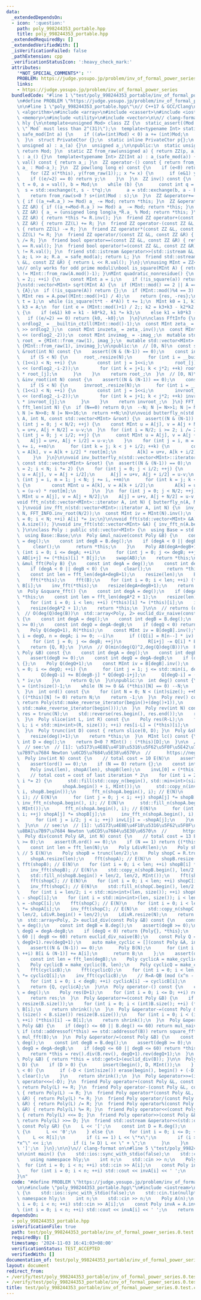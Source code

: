 ```yaml
---
data:
  _extendedDependsOn:
  - icon: ':question:'
    path: poly_998244353_portable.hpp
    title: poly_998244353_portable.hpp
  _extendedRequiredBy: []
  _extendedVerifiedWith: []
  _isVerificationFailed: false
  _pathExtension: cpp
  _verificationStatusIcon: ':heavy_check_mark:'
  attributes:
    '*NOT_SPECIAL_COMMENTS*': ''
    PROBLEM: https://judge.yosupo.jp/problem/inv_of_formal_power_series
    links:
    - https://judge.yosupo.jp/problem/inv_of_formal_power_series
  bundledCode: "#line 1 \"test/poly_998244353_portable/inv_of_formal_power_series.0.test.cpp\"\
    \n#define PROBLEM \"https://judge.yosupo.jp/problem/inv_of_formal_power_series\"\
    \n\n#line 1 \"poly_998244353_portable.hpp\"\n// C++17 & GCC/Clang\n\n#include\
    \ <algorithm>\n#include <array>\n#include <cassert>\n#include <iostream>\n#include\
    \ <memory>\n#include <utility>\n#include <vector>\n\n// clang-format off\nnamespace\
    \ hly {\n\ntemplate<unsigned Mod> class ZZ {\n  static_assert((Mod >> 31) == 0,\
    \ \"`Mod` must less than 2^(31)\");\n  template<typename Int> static unsigned\
    \ safe_mod(Int a) {\n    if ((a%=(int)Mod) < 0) a += (int)Mod;\n    return a;\n\
    \  }\n  struct PrivateCtor {};\n  static inline PrivateCtor p{};\n  ZZ(PrivateCtor,\
    \ unsigned a) : a_(a) {}\n  unsigned a_;\n\npublic:\n  static unsigned mod() {\
    \ return Mod; }\n  static ZZ from_raw(unsigned a) { return ZZ(p, a); }\n  ZZ()\
    \ : a_() {}\n  template<typename Int> ZZ(Int a) : a_(safe_mod(a)) {}\n  unsigned\
    \ val() const { return a_; }\n  ZZ operator-() const { return from_raw(a_==0 ?\
    \ a_ : Mod-a_); }\n  ZZ pow(long long e) const {\n    if (e<0) return inv().pow(-e);\n\
    \    for (ZZ x(*this), y(from_raw(1));; x *= x) {\n      if (e&1) y *= x;\n  \
    \    if ((e/=2) == 0) return y;\n    }\n  }\n  ZZ inv() const {\n    int s = 1,\
    \ t = 0, a = val(), b = Mod;\n    while (b) {\n      const int q = a/b;\n    \
    \  s = std::exchange(t, s - t*q);\n      a = std::exchange(b, a - b*q);\n    }\n\
    \    return from_raw(s<0 ? s+(int)Mod : s);\n  }\n  ZZ &operator+=(const ZZ &R)\
    \ { if ((a_+=R.a_) >= Mod) a_ -= Mod; return *this; }\n  ZZ &operator-=(const\
    \ ZZ &R) { if ((a_+=Mod-R.a_) >= Mod) a_ -= Mod; return *this; }\n  ZZ &operator*=(const\
    \ ZZ &R) { a_ = (unsigned long long)a_*R.a_ % Mod; return *this; }\n  ZZ &operator/=(const\
    \ ZZ &R) { return *this *= R.inv(); }\n  friend ZZ operator+(const ZZ &L, const\
    \ ZZ &R) { return ZZ(L) += R; }\n  friend ZZ operator-(const ZZ &L, const ZZ &R)\
    \ { return ZZ(L) -= R; }\n  friend ZZ operator*(const ZZ &L, const ZZ &R) { return\
    \ ZZ(L) *= R; }\n  friend ZZ operator/(const ZZ &L, const ZZ &R) { return ZZ(L)\
    \ /= R; }\n  friend bool operator==(const ZZ &L, const ZZ &R) { return L.val()\
    \ == R.val(); }\n  friend bool operator!=(const ZZ &L, const ZZ &R) { return L.val()\
    \ != R.val(); }\n  friend std::istream &operator>>(std::istream &L, ZZ &R) { int\
    \ a; L >> a; R.a_ = safe_mod(a); return L; }\n  friend std::ostream &operator<<(std::ostream\
    \ &L, const ZZ &R) { return L << R.val(); }\n};\n\nusing MInt = ZZ<998244353>;\n\
    \n// only works for odd prime moduli\nbool is_square(MInt A) { return A.pow((A.mod()-1)/2)\
    \ != MInt::from_raw(A.mod()-1); }\nMInt quadratic_nonresidue() {\n  for (int i\
    \ = 2;; ++i) {\n    const MInt a = i;\n    if (!is_square(a)) return a;\n  }\n\
    }\nstd::vector<MInt> sqrt(MInt A) {\n  if (MInt::mod() == 2 || A == 0) return\
    \ {A};\n  if (!is_square(A)) return {};\n  if (MInt::mod()%4 == 3) {\n    const\
    \ MInt res = A.pow((MInt::mod()+1) / 4);\n    return {res, -res};\n  }\n  MInt\
    \ t = 1;\n  while (is_square(t*t - 4*A)) t += 1;\n  MInt k0 = 1, k1, k2 = -t,\
    \ k3 = A;\n  for (int e = (MInt::mod()+1) / 2;; k2 = k3+k3 - k2*k2, k3 *= k3)\
    \ {\n    if (e&1) k0 = k1 - k0*k2, k1 *= k3;\n    else k1 = k0*k3 - k1*k2;\n \
    \   if ((e/=2) == 0) return {k0, -k0};\n  }\n}\n\nclass FftInfo {\n  const int\
    \ ordlog2_ = __builtin_ctzll(MInt::mod()-1);\n  const MInt zeta_ = quadratic_nonresidue().pow((MInt::mod()-1)\
    \ >> ordlog2_);\n  const MInt invzeta_ = zeta_.inv();\n  const MInt imag_ = zeta_.pow(1LL\
    \ << (ordlog2_-2));\n  const MInt invimag_ = -imag_;\n  mutable std::vector<MInt>\
    \ root_ = {MInt::from_raw(1), imag_};\n  mutable std::vector<MInt> invroot_ =\
    \ {MInt::from_raw(1), invimag_};\n\npublic:\n  // [0, N)\n  const std::vector<MInt>\
    \ &root(int N) const {\n    assert((N & (N-1)) == 0);\n    const int S = root_.size();\n\
    \    if (S < N) {\n      root_.resize(N);\n      for (int i = __builtin_ctz(S);\
    \ (1<<i) < N; ++i) {\n        const int j = 1<<i;\n        root_[j] = zeta_.pow(1LL\
    \ << (ordlog2_-i-2));\n        for (int k = j+1; k < j*2; ++k) root_[k] = root_[k-j]\
    \ * root_[j];\n      }\n    }\n    return root_;\n  }\n  // [0, N)\n  const std::vector<MInt>\
    \ &inv_root(int N) const {\n    assert((N & (N-1)) == 0);\n    const int S = invroot_.size();\n\
    \    if (S < N) {\n      invroot_.resize(N);\n      for (int i = __builtin_ctz(S);\
    \ (1<<i) < N; ++i) {\n        const int j = 1<<i;\n        invroot_[j] = invzeta_.pow(1LL\
    \ << (ordlog2_-i-2));\n        for (int k = j+1; k < j*2; ++k) invroot_[k] = invroot_[k-j]\
    \ * invroot_[j];\n      }\n    }\n    return invroot_;\n  }\n} FFT_INFO;\n\nint\
    \ fft_len(int N) {\n  if (N==0) return 0;\n  --N; N |= N>>1; N |= N>>2; N |= N>>4;\
    \ N |= N>>8; N |= N>>16;\n  return ++N;\n}\n\nvoid butterfly_n(std::vector<MInt>::iterator\
    \ A, int N, const std::vector<MInt> &root) {\n  assert((N & (N-1)) == 0);\n  for\
    \ (int j = 0; j < N/2; ++j) {\n    const MInt u = A[j], v = A[j + N/2];\n    A[j]\
    \ = u+v, A[j + N/2] = u-v;\n  }\n  for (int i = N/2; i >= 2; i /= 2) {\n    for\
    \ (int j = 0; j < i/2; ++j) {\n      const MInt u = A[j], v = A[j + i/2];\n  \
    \    A[j] = u+v, A[j + i/2] = u-v;\n    }\n    for (int j = i, m = 1; j < N; j\
    \ += i, ++m)\n      for (int k = j; k < j + i/2; ++k) {\n        const MInt u\
    \ = A[k], v = A[k + i/2] * root[m];\n        A[k] = u+v, A[k + i/2] = u-v;\n \
    \     }\n  }\n}\n\nvoid inv_butterfly_n(std::vector<MInt>::iterator A, int N,\
    \ const std::vector<MInt> &root) {\n  assert((N & (N-1)) == 0);\n  for (int i\
    \ = 2; i < N; i *= 2) {\n    for (int j = 0; j < i/2; ++j) {\n      const MInt\
    \ u = A[j], v = A[j + i/2];\n      A[j] = u+v, A[j + i/2] = u-v;\n    }\n    for\
    \ (int j = i, m = 1; j < N; j += i, ++m)\n      for (int k = j; k < j + i/2; ++k)\
    \ {\n        const MInt u = A[k], v = A[k + i/2];\n        A[k] = u+v, A[k + i/2]\
    \ = (u-v) * root[m];\n      }\n  }\n  for (int j = 0; j < N/2; ++j) {\n    const\
    \ MInt u = A[j], v = A[j + N/2];\n    A[j] = u+v, A[j + N/2] = u-v;\n  }\n}\n\n\
    void fft_n(std::vector<MInt>::iterator A, int N) { butterfly_n(A, N, FFT_INFO.root(N/2));\
    \ }\nvoid inv_fft_n(std::vector<MInt>::iterator A, int N) {\n  inv_butterfly_n(A,\
    \ N, FFT_INFO.inv_root(N/2));\n  const MInt iv = MInt(N).inv();\n  for (int i\
    \ = 0; i < N; ++i) A[i] *= iv;\n}\n\nvoid fft(std::vector<MInt> &A) { fft_n(A.begin(),\
    \ A.size()); }\nvoid inv_fft(std::vector<MInt> &A) { inv_fft_n(A.begin(), A.size());\
    \ }\n\nclass Poly : public std::vector<MInt> {\n  using Base = std::vector<MInt>;\n\
    \  using Base::Base;\n\n  Poly &mul_naive(const Poly &B) {\n    const int degA\
    \ = deg();\n    const int degB = B.deg();\n    if (degA < 0 || degB < 0) {\n \
    \     clear();\n      return *this;\n    }\n    Poly AB(degA+degB+1);\n    for\
    \ (int i = 0; i <= degA; ++i)\n      for (int j = 0; j <= degB; ++j)\n       \
    \ AB[i+j] += (*this)[i] * B[j];\n    swap(AB);\n    return *this;\n  }\n\n  Poly\
    \ &mul_fft(Poly B) {\n    const int degA = deg();\n    const int degB = B.deg();\n\
    \    if (degA < 0 || degB < 0) {\n      clear();\n      return *this;\n    }\n\
    \    const int len = fft_len(degA+degB+1);\n    resize(len);\n    B.resize(len);\n\
    \    fft(*this);\n    fft(B);\n    for (int i = 0; i < len; ++i) (*this)[i] *=\
    \ B[i];\n    inv_fft(*this);\n    resize(degA+degB+1);\n    return *this;\n  }\n\
    \n  Poly &square_fft() {\n    const int degA = deg();\n    if (degA < 0) return\
    \ *this;\n    const int len = fft_len(degA*2 + 1);\n    resize(len);\n    fft(*this);\n\
    \    for (int i = 0; i < len; ++i) (*this)[i] *= (*this)[i];\n    inv_fft(*this);\n\
    \    resize(degA*2 + 1);\n    return *this;\n  }\n\n  // returns (quotient, remainder)\n\
    \  // O(deg(Q)deg(B))\n  std::array<Poly, 2> euclid_div_naive(const Poly &B) const\
    \ {\n    const int degA = deg();\n    const int degB = B.deg();\n    assert(degB\
    \ >= 0);\n    const int degQ = degA-degB;\n    if (degQ < 0) return {Poly{}, *this};\n\
    \    Poly Q(degQ+1), R(*this);\n    const MInt iv = B[degB].inv();\n    for (int\
    \ i = degQ, n = degA; i >= 0; --i)\n      if ((Q[i] = R[n--] * iv) != 0)\n   \
    \     for (int j = 0; j <= degB; ++j)\n          R[i+j] -= Q[i] * B[j];\n    R.resize(degB);\n\
    \    return {Q, R};\n  }\n\n  // O(min(deg(Q)^2,deg(Q)deg(B)))\n  Poly euclid_div_quotient_naive(const\
    \ Poly &B) const {\n    const int degA = deg();\n    const int degB = B.deg();\n\
    \    assert(degB >= 0);\n    const int degQ = degA-degB;\n    if (degQ < 0) return\
    \ {};\n    Poly Q(degQ+1);\n    const MInt iv = B[degB].inv();\n    for (int i\
    \ = 0; i <= degQ; ++i) {\n      for (int j = 1; j <= std::min(i, degB); ++j)\n\
    \        Q[degQ-i] += B[degB-j] * Q[degQ-i+j];\n      Q[degQ-i] = ((*this)[degA-i]-Q[degQ-i])\
    \ * iv;\n    }\n    return Q;\n  }\n\npublic:\n  int deg() const {\n    int N\
    \ = (int)size()-1;\n    while (N >= 0 && (*this)[N] == 0) --N;\n    return N;\n\
    \  }\n  int ord() const {\n    for (int N = 0; N < (int)size(); ++N)\n      if\
    \ ((*this)[N] != 0) return N;\n    return -1;\n  }\n  Poly rev() const {\n   \
    \ return Poly(std::make_reverse_iterator(begin()+(deg()+1)),\n               \
    \ std::make_reverse_iterator(begin()));\n  }\n  Poly rev(int N) const {\n    Poly\
    \ res = trunc(N);\n    std::reverse(res.begin(), res.end());\n    return res;\n\
    \  }\n  Poly slice(int L, int R) const {\n    Poly res(R-L);\n    for (int i =\
    \ L; i < std::min<int>(R, size()); ++i) res[i-L] = (*this)[i];\n    return res;\n\
    \  }\n  Poly trunc(int D) const { return slice(0, D); }\n  Poly &shrink() {\n\
    \    resize(deg()+1);\n    return *this;\n  }\n  MInt lc() const {\n    const\
    \ int D = deg();\n    return D<0 ? MInt() : (*this)[D];\n  }\n\n  // FPS operation\n\
    \  // see:\n  // [1]: \u5173\u4E8E\u4F18\u5316\u5F62\u5F0F\u5E42\u7EA7\u6570\u8BA1\
    \u7B97\u7684 Newton \u6CD5\u7684\u5E38\u6570\n  //      https://negiizhao.blog.uoj.ac/blog/4671\n\
    \  Poly inv(int N) const {\n    // total cost = 10 E(N)\n    assert(N >= 0);\n\
    \    assert(ord() == 0);\n    if (N == 0) return {};\n    const int len = fft_len(N);\n\
    \    Poly invL(len), shopA(len), shopB(len);\n    invL[0] = (*this)[0].inv();\n\
    \    // total cost = cost of last iteration * 2\n    for (int i = 2; i <= len;\
    \ i *= 2) {\n      std::fill(std::copy_n(begin(), std::min<int>(size(), i), shopA.begin()),\n\
    \                shopA.begin() + i, MInt());\n      std::copy_n(invL.begin(),\
    \ i, shopB.begin());\n      fft_n(shopA.begin(), i); // E(N)\n      fft_n(shopB.begin(),\
    \ i); // E(N)\n      for (int j = 0; j < i; ++j) shopA[j] *= shopB[j];\n     \
    \ inv_fft_n(shopA.begin(), i); // E(N)\n      std::fill_n(shopA.begin(), i/2,\
    \ MInt());\n      fft_n(shopA.begin(), i); // E(N)\n      for (int j = 0; j <\
    \ i; ++j) shopA[j] *= shopB[j];\n      inv_fft_n(shopA.begin(), i); // E(N)\n\
    \      for (int j = i/2; j < i; ++j) invL[j] = -shopA[j];\n    }\n    return invL.trunc(N);\n\
    \  }\n\n  // see:\n  // [1]: \u5173\u4E8E\u4F18\u5316\u5F62\u5F0F\u5E42\u7EA7\u6570\
    \u8BA1\u7B97\u7684 Newton \u6CD5\u7684\u5E38\u6570\n  //      https://negiizhao.blog.uoj.ac/blog/4671\n\
    \  Poly div(const Poly &R, int N) const {\n    // total cost = 13 E(N)\n    assert(N\
    \ >= 0);\n    assert(R.ord() == 0);\n    if (N == 1) return {(*this)[0]/R[0]};\n\
    \    const int len = fft_len(N);\n    Poly LdivR(len);\n    Poly shopA = R.inv(len/2);\
    \ // 5 E(N)\n    Poly shopB = trunc(len/2);\n    Poly shopC = R.trunc(len);\n\
    \    shopA.resize(len);\n    fft(shopA); // E(N)\n    shopB.resize(len);\n   \
    \ fft(shopB); // E(N)\n    for (int i = 0; i < len; ++i) shopB[i] *= shopA[i];\n\
    \    inv_fft(shopB); // E(N)\n    std::copy_n(shopB.begin(), len/2, LdivR.begin());\n\
    \    std::fill_n(shopB.begin() + len/2, len/2, MInt());\n    fft(shopB); // E(N)\n\
    \    fft(shopC); // E(N)\n    for (int i = 0; i < len; ++i) shopC[i] *= shopB[i];\n\
    \    inv_fft(shopC); // E(N)\n    std::fill_n(shopC.begin(), len/2, MInt());\n\
    \    for (int i = len/2; i < std::min<int>(len, size()); ++i) shopC[i] = (*this)[i]\
    \ - shopC[i];\n    for (int i = std::min<int>(len, size()); i < len; ++i) shopC[i]\
    \ = -shopC[i];\n    fft(shopC); // E(N)\n    for (int i = 0; i < len; ++i) shopC[i]\
    \ *= shopA[i];\n    inv_fft(shopC); // E(N)\n    std::copy_n(shopC.begin() + len/2,\
    \ len/2, LdivR.begin() + len/2);\n    LdivR.resize(N);\n    return LdivR;\n  }\n\
    \n  std::array<Poly, 2> euclid_div(const Poly &B) const {\n    const int degA\
    \ = deg();\n    const int degB = B.deg();\n    assert(degB >= 0);\n    const int\
    \ degQ = degA-degB;\n    if (degQ < 0) return {Poly{}, *this};\n    if (degQ <=\
    \ 60 || degB <= 60) return euclid_div_naive(B);\n    const Poly Q = rev().div(B.rev(),\
    \ degQ+1).rev(degQ+1);\n    auto make_cyclic = [](const Poly &A, int N) {\n  \
    \    assert((N & (N-1)) == 0);\n      Poly B(N);\n      for (int i = 0; i < (int)A.size();\
    \ ++i) B[i & (N-1)] += A[i];\n      return B;\n    };\n    assert(degB > 0);\n\
    \    const int len = fft_len(degB);\n    Poly cyclicA = make_cyclic(*this, len);\n\
    \    Poly cyclicB = make_cyclic(B, len);\n    Poly cyclicQ = make_cyclic(Q, len);\n\
    \    fft(cyclicB);\n    fft(cyclicQ);\n    for (int i = 0; i < len; ++i) cyclicB[i]\
    \ *= cyclicQ[i];\n    inv_fft(cyclicB);\n    // R=A-QB (mod (x^n - 1)) (n >= deg(B))\n\
    \    for (int i = 0; i < degB; ++i) cyclicA[i] -= cyclicB[i];\n    cyclicA.shrink();\n\
    \    return {Q, cyclicA};\n  }\n\n  Poly operator-() const {\n    const int D\
    \ = deg();\n    Poly res(D+1);\n    for (int i = 0; i <= D; ++i) res[i] = -(*this)[i];\n\
    \    return res;\n  }\n  Poly &operator+=(const Poly &B) {\n    if (size() < B.size())\
    \ resize(B.size());\n    for (int i = 0; i < (int)B.size(); ++i) (*this)[i] +=\
    \ B[i];\n    return shrink();\n  }\n  Poly &operator-=(const Poly &B) {\n    if\
    \ (size() < B.size()) resize(B.size());\n    for (int i = 0; i < (int)B.size();\
    \ ++i) (*this)[i] -= B[i];\n    return shrink();\n  }\n  Poly &operator*=(const\
    \ Poly &B) {\n    if (deg() <= 60 || B.deg() <= 60) return mul_naive(B);\n   \
    \ if (std::addressof(*this) == std::addressof(B)) return square_fft();\n    return\
    \ mul_fft(B);\n  }\n  Poly &operator/=(const Poly &B) {\n    const int degA =\
    \ deg();\n    const int degB = B.deg();\n    assert(degB >= 0);\n    const int\
    \ degQ = degA-degB;\n    if (degQ <= 60 || degB <= 60) return *this = euclid_div_quotient_naive(B);\n\
    \    return *this = rev().div(B.rev(), degQ+1).rev(degQ+1);\n  }\n  Poly &operator%=(const\
    \ Poly &B) { return *this = std::get<1>(euclid_div(B)); }\n\n  Poly &operator<<=(int\
    \ D) {\n    if (D > 0) {\n      insert(begin(), D, MInt());\n    } else if (D\
    \ < 0) {\n      if (-D < (int)size()) erase(begin(), begin() + (-D));\n      else\
    \ clear();\n    }\n    return shrink();\n  }\n  Poly &operator>>=(int D) { return\
    \ operator<<=(-D); }\n  friend Poly operator+(const Poly &L, const Poly &R) {\
    \ return Poly(L) += R; }\n  friend Poly operator-(const Poly &L, const Poly &R)\
    \ { return Poly(L) -= R; }\n  friend Poly operator*(const Poly &L, const Poly\
    \ &R) { return Poly(L) *= R; }\n  friend Poly operator/(const Poly &L, const Poly\
    \ &R) { return Poly(L) /= R; }\n  friend Poly operator%(const Poly &L, const Poly\
    \ &R) { return Poly(L) %= R; }\n  friend Poly operator<<(const Poly &L, int D)\
    \ { return Poly(L) <<= D; }\n  friend Poly operator>>(const Poly &L, int D) {\
    \ return Poly(L) >>= D; }\n  friend std::ostream &operator<<(std::ostream &L,\
    \ const Poly &R) {\n    L << '[';\n    const int D = R.deg();\n    if (D < 0)\
    \ {\n      L << '0';\n    } else {\n      for (int i = 0; i <= D; ++i) {\n   \
    \     L << R[i];\n        if (i == 1) L << \"*x\";\n        if (i >  1) L << \"\
    *x^\" << i;\n        if (i != D) L << \" + \";\n      }\n    }\n    return L <<\
    \ ']';\n  }\n};\n\n}\n// clang-format on\n#line 5 \"test/poly_998244353_portable/inv_of_formal_power_series.0.test.cpp\"\
    \n\nint main() {\n    std::ios::sync_with_stdio(false);\n    std::cin.tie(nullptr);\n\
    \    using namespace hly;\n    int n;\n    std::cin >> n;\n    Poly A(n);\n  \
    \  for (int i = 0; i < n; ++i) std::cin >> A[i];\n    const Poly invA = A.inv(n);\n\
    \    for (int i = 0; i < n; ++i) std::cout << invA[i] << ' ';\n    return 0;\n\
    }\n"
  code: "#define PROBLEM \"https://judge.yosupo.jp/problem/inv_of_formal_power_series\"\
    \n\n#include \"poly_998244353_portable.hpp\"\n#include <iostream>\n\nint main()\
    \ {\n    std::ios::sync_with_stdio(false);\n    std::cin.tie(nullptr);\n    using\
    \ namespace hly;\n    int n;\n    std::cin >> n;\n    Poly A(n);\n    for (int\
    \ i = 0; i < n; ++i) std::cin >> A[i];\n    const Poly invA = A.inv(n);\n    for\
    \ (int i = 0; i < n; ++i) std::cout << invA[i] << ' ';\n    return 0;\n}\n"
  dependsOn:
  - poly_998244353_portable.hpp
  isVerificationFile: true
  path: test/poly_998244353_portable/inv_of_formal_power_series.0.test.cpp
  requiredBy: []
  timestamp: '2024-11-03 16:41:03+08:00'
  verificationStatus: TEST_ACCEPTED
  verifiedWith: []
documentation_of: test/poly_998244353_portable/inv_of_formal_power_series.0.test.cpp
layout: document
redirect_from:
- /verify/test/poly_998244353_portable/inv_of_formal_power_series.0.test.cpp
- /verify/test/poly_998244353_portable/inv_of_formal_power_series.0.test.cpp.html
title: test/poly_998244353_portable/inv_of_formal_power_series.0.test.cpp
---
```

